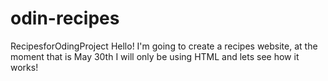 # odin-recipes
RecipesforOdingProject
Hello! I'm going to create a recipes website, at the moment that is May 30th I will only be using HTML and lets see how it works! 
